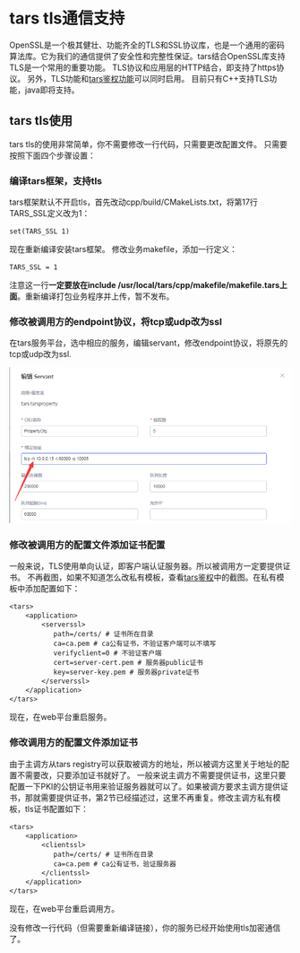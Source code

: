 # tars tls通信支持

OpenSSL是一个极其健壮、功能齐全的TLS和SSL协议库，也是一个通用的密码算法库。它为我们的通信提供了安全性和完整性保证。tars结合OpenSSL库支持TLS是一个常用的重要功能。 TLS协议和应用层的HTTP结合，即支持了https协议。 另外，TLS功能和[tars鉴权功能](https://github.com/TarsCloud/Tars/blob/master/docs/tars_auth.md)可以同时启用。 目前只有C++支持TLS功能，java即将支持。

## tars tls使用

tars tls的使用非常简单，你不需要修改一行代码，只需要更改配置文件。 只需要按照下面四个步骤设置：

### 编译tars框架，支持tls

tars框架默认不开启tls，首先改动cpp/build/CMakeLists.txt，将第17行TARS\_SSL定义改为1：

```text
set(TARS_SSL 1)
```

现在重新编译安装tars框架。 修改业务makefile，添加一行定义：

```text
TARS_SSL = 1
```

注意这一行**一定要放在include /usr/local/tars/cpp/makefile/makefile.tars上面**。重新编译打包业务程序并上传，暂不发布。

### 修改被调用方的endpoint协议，将tcp或udp改为ssl

在tars服务平台，选中相应的服务，编辑servant，修改endpoint协议，将原先的tcp或udp改为ssl.

![](../.gitbook/assets/tars_ssl_endpoint.png)

### 修改被调用方的配置文件添加证书配置

一般来说，TLS使用单向认证，即客户端认证服务器。所以被调用方一定要提供证书。 不再截图，如果不知道怎么改私有模板，查看[tars鉴权](https://github.com/TarsCloud/Tars/blob/master/docs/tars_auth.md)中的截图。在私有模板中添加配置如下：

```text
<tars>
    <application>
        <serverssl>
           path=/certs/ # 证书所在目录
           ca=ca.pem # ca公有证书，不验证客户端可以不填写
           verifyclient=0 # 不验证客户端
           cert=server-cert.pem # 服务器public证书
           key=server-key.pem # 服务器private证书
        </serverssl>
    </application>
</tars>
```

现在，在web平台重启服务。

### 修改调用方的配置文件添加证书

由于主调方从tars registry可以获取被调方的地址，所以被调方这里关于地址的配置不需要改，只要添加证书就好了。 一般来说主调方不需要提供证书，这里只要配置一下PKI的公钥证书用来验证服务器就可以了。如果被调方要求主调方提供证书，那就需要提供证书，第2节已经描述过，这里不再重复。修改主调方私有模板，tls证书配置如下：

```text
<tars>
    <application>
        <clientssl>
           path=/certs/ # 证书所在目录
           ca=ca.pem # ca公有证书，验证服务器
        </clientssl>
    </application>
</tars>
```

现在，在web平台重启调用方。

没有修改一行代码（但需要重新编译链接），你的服务已经开始使用tls加密通信了。





